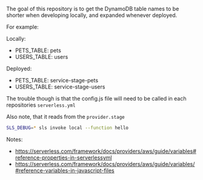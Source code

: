 The goal of this repository is to get the DynamoDB table names to be shorter when developing locally, and expanded whenever deployed.

For example:

Locally:

- PETS_TABLE: pets
- USERS_TABLE: users

Deployed:

- PETS_TABLE: service-stage-pets
- USERS_TABLE: service-stage-users

The trouble though is that the config.js file will need to be called in each repositories `serverless.yml`

Also note, that it reads from the `provider.stage`

```sh
SLS_DEBUG=* sls invoke local --function hello
```

Notes:
- https://serverless.com/framework/docs/providers/aws/guide/variables#reference-properties-in-serverlessyml
- https://serverless.com/framework/docs/providers/aws/guide/variables/#reference-variables-in-javascript-files
